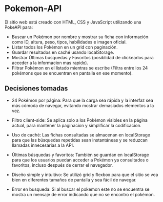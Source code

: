 # Pokemon-API

El sitio web está creado con HTML, CSS y JavaScript utilizando una PokeAPI para:

- Buscar un Pokémon por nombre y mostrar su ficha con información como ID, altura, peso, tipos, habilidades e imagen oficial.
- Listar todos los Pokémon en un grid con paginación.
- Guardar resultados en caché usando localStorage.
- Mostrar Últimas búsquedas y Favoritos (posiblidad de clickearlos para acceder a la informacion mas rapido).
- Filtrar Pokémon en el listado mientras se escribe (Filtra entre los 24 pokémons que se encuentran en pantalla en ese momento).

## Decisiones tomadas

- 24 Pokémon por página: Para que la carga sea rápida y la interfaz sea más cómoda de navegar, evitando mostrar demasiados elementos a la vez.
  
- Filtro client-side: Se aplica solo a los Pokémon visibles en la página actual, para mantener la paginacion y simplificar la codificacion.  

- Uso de caché: Las fichas consultadas se almacenan en localStorage para que las búsquedas repetidas sean instantáneas y se reduzcan llamadas innecesarias a la API. 

- Últimas búsquedas y favoritos: También se guardan en localStorage para que los usuarios puedan acceder a Pokémon ya consultados o favoritos, incluso después de cerrar el navegador.  

- Diseño simple y intuitivo: Se utilizó grid y flexbox para que el sitio se vea bien en diferentes tamaños de pantalla y sea fácil de navegar.

- Error en busqueda: Si al buscar el pokemon este no se encuentra se mostra un mensaje de error indicando que no se encontro el pokémon.